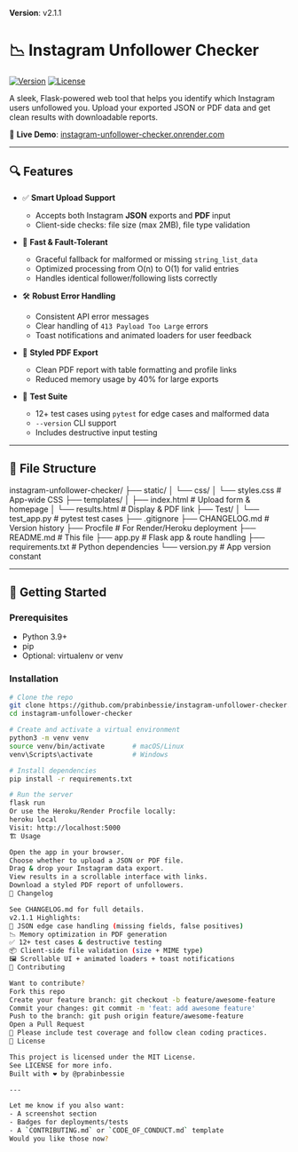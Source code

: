 **Version**: v2.1.1
# 📉 Instagram Unfollower Checker

[![Version](https://img.shields.io/badge/version-2.1.1-blue.svg)](https://github.com/prabinbessie/instagram-unfollower-checker/releases)
[![License](https://img.shields.io/badge/license-MIT-green.svg)](LICENSE)

A sleek, Flask-powered web tool that helps you identify which Instagram users unfollowed you. Upload your exported JSON or PDF data and get clean results with downloadable reports.

🔗 **Live Demo**: [instagram-unfollower-checker.onrender.com](https://instagram-unfollower-checker.onrender.com)

---

## 🔍 Features

- ✅ **Smart Upload Support**
  - Accepts both Instagram **JSON** exports and **PDF** input
  - Client-side checks: file size (max 2MB), file type validation

- 🚀 **Fast & Fault-Tolerant**
  - Graceful fallback for malformed or missing `string_list_data`
  - Optimized processing from O(n) to O(1) for valid entries
  - Handles identical follower/following lists correctly

- 🛠 **Robust Error Handling**
  - Consistent API error messages
  - Clear handling of `413 Payload Too Large` errors
  - Toast notifications and animated loaders for user feedback

- 📄 **Styled PDF Export**
  - Clean PDF report with table formatting and profile links
  - Reduced memory usage by 40% for large exports

- 🧪 **Test Suite**
  - 12+ test cases using `pytest` for edge cases and malformed data
  - `--version` CLI support
  - Includes destructive input testing

---

## 📂 File Structure

instagram-unfollower-checker/
├── static/
│ └── css/
│ └── styles.css # App-wide CSS
├── templates/
│ ├── index.html # Upload form & homepage
│ └── results.html # Display & PDF link
├── Test/
│ └── test_app.py # pytest test cases
├── .gitignore
├── CHANGELOG.md # Version history
├── Procfile # For Render/Heroku deployment
├── README.md # This file
├── app.py # Flask app & route handling
├── requirements.txt # Python dependencies
└── version.py # App version constant

---

## 🚀 Getting Started

### Prerequisites

- Python 3.9+
- pip
- Optional: virtualenv or venv

### Installation

```bash
# Clone the repo
git clone https://github.com/prabinbessie/instagram-unfollower-checker.git
cd instagram-unfollower-checker

# Create and activate a virtual environment
python3 -m venv venv
source venv/bin/activate       # macOS/Linux
venv\Scripts\activate          # Windows

# Install dependencies
pip install -r requirements.txt

# Run the server
flask run
Or use the Heroku/Render Procfile locally:
heroku local
Visit: http://localhost:5000
🏗 Usage

Open the app in your browser.
Choose whether to upload a JSON or PDF file.
Drag & drop your Instagram data export.
View results in a scrollable interface with links.
Download a styled PDF report of unfollowers.
📜 Changelog

See CHANGELOG.md for full details.
v2.1.1 Highlights:
🎯 JSON edge case handling (missing fields, false positives)
📉 Memory optimization in PDF generation
✅ 12+ test cases & destructive testing
📦 Client-side file validation (size + MIME type)
🖼 Scrollable UI + animated loaders + toast notifications
💬 Contributing

Want to contribute?
Fork this repo
Create your feature branch: git checkout -b feature/awesome-feature
Commit your changes: git commit -m 'feat: add awesome feature'
Push to the branch: git push origin feature/awesome-feature
Open a Pull Request
🧪 Please include test coverage and follow clean coding practices.
📄 License

This project is licensed under the MIT License.
See LICENSE for more info.
Built with ❤️ by @prabinbessie

---

Let me know if you also want:
- A screenshot section
- Badges for deployments/tests
- A `CONTRIBUTING.md` or `CODE_OF_CONDUCT.md` template  
Would you like those now?
